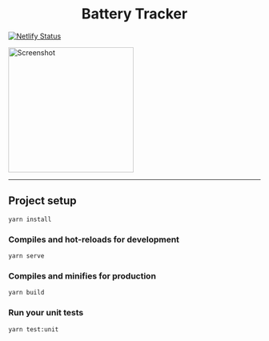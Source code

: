 <h1 align="center">Battery Tracker</h1>


[![Netlify Status](https://api.netlify.com/api/v1/badges/a3a0a434-dbfb-4944-8a57-355e7fbf55d9/deploy-status)](https://app.netlify.com/sites/batterytracker/deploys)


<img align="center" src="https://i.ibb.co/z2jpwBp/home.png" alt="Screenshot"
	title="Home Screen" width="250" />



___


## Project setup
```
yarn install
```
### Compiles and hot-reloads for development
```
yarn serve
```

### Compiles and minifies for production
```
yarn build
```

### Run your unit tests
```
yarn test:unit
```


